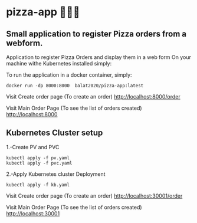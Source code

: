 # pizza-app 🍕🍕🍕
## Small application to register Pizza orders from a webform.
Application to register Pizza Orders and display them in a web form
On your machine withe Kubernetes installed simply:

To run the application in a docker container, simply:
```
docker run -dp 8000:8000  balat2020/pizza-app:latest
```
Visit Create order page (To create an order)
[http://localhost:8000/order](http://localhost:8000/order)

Visit Main Order Page (To see the list of orders created)
[http://localhost:8000](http://localhost:8000)

## Kubernetes Cluster setup

1.-Create PV and PVC
```
kubectl apply -f pv.yaml
kubectl apply -f pvc.yaml
```
2.-Apply Kubernetes cluster Deployment
```
kubectl apply -f kb.yaml
```
Visit Create order page (To create an order)
[http://localhost:30001/order](http://localhost:30001/order)

Visit Main Order Page (To see the list of orders created)
[http://localhost:30001](http://localhost:30001)
